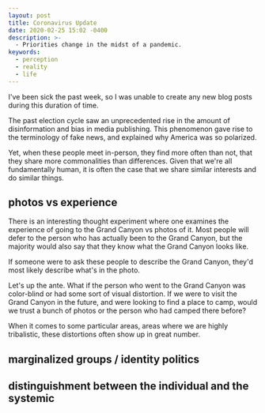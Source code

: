 ```yaml
---
layout: post
title: Coronavirus Update
date: 2020-02-25 15:02 -0400
description: >-
  - Priorities change in the midst of a pandemic.
keywords:
  - perception
  - reality
  - life
---
```


I've been sick the past week, so I was unable to create any new blog posts during this duration of time.

The past election cycle saw an unprecedented rise in the amount of disinformation and bias in media publishing. This phenomenon gave rise to the terminology of fake news, and explained why America was so polarized.

Yet, when these people meet in-person, they find more often than not, that they share more commonalities than differences. Given that we're all fundamentally human, it is often the case that we share similar interests and do similar things.

## photos vs experience

There is an interesting thought experiment where one examines the experience of going to the Grand Canyon vs photos of it. Most people will defer to the person who has actually been to the Grand Canyon, but the majority would also say that they know what the Grand Canyon looks like.

If someone were to ask these people to describe the Grand Canyon, they'd most likely describe what's in the photo.

Let's up the ante. What if the person who went to the Grand Canyon was color-blind or had some sort of visual distortion. If we were to visit the Grand Canyon in the future, and were looking to find a place to camp, would we trust a bunch of photos or the person who had camped there before?

When it comes to some particular areas, areas where we are highly tribalistic, these distortions often show up in great number.

## marginalized groups / identity politics

## distinguishment between the individual and the systemic
